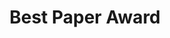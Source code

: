 ---
title: Best Paper Award
year: 2017
description: for „Visualizing Uncertainty in Flow Diagrams; A Case Study in Product Costing" from The 10th International Symposium on Visual Information Communication and Interaction (VINCI 2017)
---